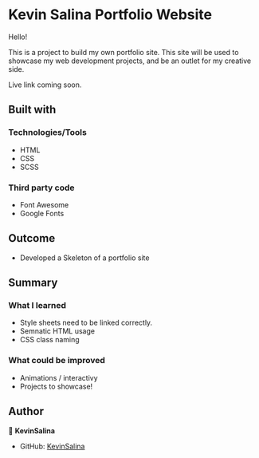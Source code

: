 # Kevin Salina Portfolio Website

Hello!

This is a project to build my own portfolio site. This site will be used to showcase my web development projects, and be an outlet for my creative side.

Live link coming soon.

## Built with

### Technologies/Tools

* HTML
* CSS
* SCSS


### Third party code
* Font Awesome
* Google Fonts


## Outcome

* Developed a Skeleton of a portfolio site

## Summary

### What I learned

* Style sheets need to be linked correctly.
* Semnatic HTML usage
* CSS class naming

### What could be improved

* Animations / interactivy
* Projects to showcase!

## Author

👤 **KevinSalina**
* GitHub: [KevinSalina](https://github.com/KevinSalina)
